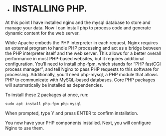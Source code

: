 * # INSTALLING PHP.
At this point I have installed nginx and the mysql database to store and manage your data. Now I can install php to process code and generate dynamic content for the web server.

While Apache embeds the PHP interpreter in each request, Nginx requires an external program to handle PHP processing and act as a bridge between the PHP interpreter itself and the web server. This allows for a better overall performance in most PHP-based websites, but it requires additional configuration. You’ll need to install php-fpm, which stands for “PHP fastCGI process manager”, and tell Nginx to pass PHP requests to this software for processing. Additionally, you’ll need php-mysql, a PHP module that allows PHP to communicate with MySQL-based databases. Core PHP packages will automatically be installed as dependencies.

To install these 2 packages at once, run:
````
sudo apt install php-fpm php-mysql
````
When prompted, type Y and press ENTER to confirm installation.

You now have your PHP components installed. Next, you will configure Nginx to use them.
  
